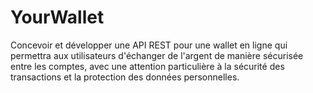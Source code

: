 # YourWallet
Concevoir et développer une API REST pour une wallet en ligne qui permettra aux utilisateurs d'échanger de l'argent de manière sécurisée entre les comptes, avec une attention particulière à la sécurité des transactions et la protection des données personnelles.
